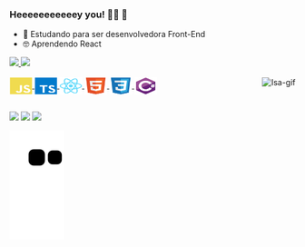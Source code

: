 ### Heeeeeeeeeeey you!  👩‍🦰 🤘

- 🚀 Estudando para ser desenvolvedora Front-End
- 🤓 Aprendendo React
<div>
  <a href="https://github.com/belamacedo">
  <img height="180em" src="https://github-readme-stats.vercel.app/api?username=belamacedo&show_icons=true&theme=omni&include_all_commits=true&count_private=true"/>
  <img height="180em" src="https://github-readme-stats.vercel.app/api/top-langs/?username=belamacedo&layout=compact&theme=omni&include_all_commits=true&count_private=true"/>
</div>
  
<div style="display: inline_block"><br> 
   <img align="center" alt="Isa-Js" height="30" width="40" src="https://raw.githubusercontent.com/devicons/devicon/master/icons/javascript/javascript-plain.svg">
  <img align="center" alt="Isa-Ts" height="30" width="40" src="https://raw.githubusercontent.com/devicons/devicon/master/icons/typescript/typescript-plain.svg">
  <img align="center" alt="Isa-React" height="30" width="40" src="https://raw.githubusercontent.com/devicons/devicon/master/icons/react/react-original.svg">
  <img align="center" alt="Isa-HTML" height="30" width="40" src="https://raw.githubusercontent.com/devicons/devicon/master/icons/html5/html5-original.svg">
  <img align="center" alt="Isa-CSS" height="30" width="40" src="https://raw.githubusercontent.com/devicons/devicon/master/icons/css3/css3-original.svg">
  <img align="center" alt="Isa-Csharp" height="30" width="40" src="https://raw.githubusercontent.com/devicons/devicon/master/icons/csharp/csharp-original.svg">
  <img align="right" alt="Isa-gif" src="https://i.picasion.com/pic91/354738f7622afee5e35e2f9f39009e78.gif">
</div>
  
  ##
 
<div>  
  <a href="https://instagram.com/isabelabmacedo" target="_blank"><img src="https://img.shields.io/badge/-Instagram-%23E4405F?style=for-the-badge&logo=instagram&logoColor=white" target="_blank"></a> 
  <a href = "mailto:isabelacb.macedo@gmail.com"><img src="https://img.shields.io/badge/-Gmail-%23333?style=for-the-badge&logo=gmail&logoColor=white" target="_blank"></a>
  <a href="https://www.linkedin.com/in/isabelacbmacedo/" target="_blank"><img src="https://img.shields.io/badge/-LinkedIn-%230077B5?style=for-the-badge&logo=linkedin&logoColor=white" target="_blank"></a> 
  
 ![Snake animation](https://github.com/belamacedo/belamacedo/blob/output/github-contribution-grid-snake.svg)
  
</div>

